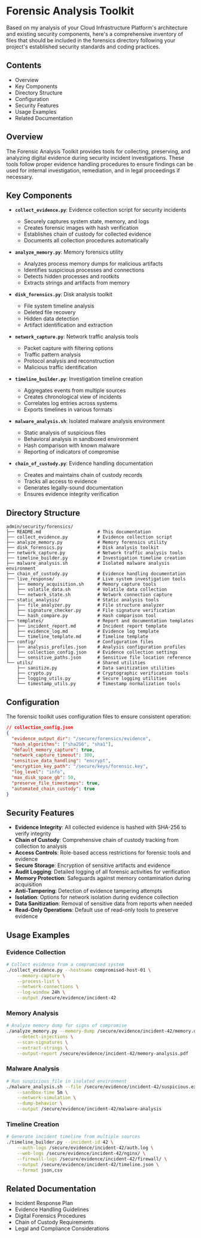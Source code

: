 # Forensic Analysis Toolkit

Based on my analysis of your Cloud Infrastructure Platform's architecture and existing security components, here's a comprehensive inventory of files that should be included in the forensics directory following your project's established security standards and coding practices.

## Contents

- Overview
- Key Components
- Directory Structure
- Configuration
- Security Features
- Usage Examples
- Related Documentation

## Overview

The Forensic Analysis Toolkit provides tools for collecting, preserving, and analyzing digital evidence during security incident investigations. These tools follow proper evidence handling procedures to ensure findings can be used for internal investigation, remediation, and in legal proceedings if necessary.

## Key Components

- **`collect_evidence.py`**: Evidence collection script for security incidents
  - Securely captures system state, memory, and logs
  - Creates forensic images with hash verification
  - Establishes chain of custody for collected evidence
  - Documents all collection procedures automatically

- **`analyze_memory.py`**: Memory forensics utility
  - Analyzes process memory dumps for malicious artifacts
  - Identifies suspicious processes and connections
  - Detects hidden processes and rootkits
  - Extracts strings and artifacts from memory

- **`disk_forensics.py`**: Disk analysis toolkit
  - File system timeline analysis
  - Deleted file recovery
  - Hidden data detection
  - Artifact identification and extraction

- **`network_capture.py`**: Network traffic analysis tools
  - Packet capture with filtering options
  - Traffic pattern analysis
  - Protocol analysis and reconstruction
  - Malicious traffic identification

- **`timeline_builder.py`**: Investigation timeline creation
  - Aggregates events from multiple sources
  - Creates chronological view of incidents
  - Correlates log entries across systems
  - Exports timelines in various formats

- **`malware_analysis.sh`**: Isolated malware analysis environment
  - Static analysis of suspicious files
  - Behavioral analysis in sandboxed environment
  - Hash comparison with known malware
  - Reporting of indicators of compromise

- **`chain_of_custody.py`**: Evidence handling documentation
  - Creates and maintains chain of custody records
  - Tracks all access to evidence
  - Generates legally-sound documentation
  - Ensures evidence integrity verification

## Directory Structure

```plaintext
admin/security/forensics/
├── README.md                     # This documentation
├── collect_evidence.py           # Evidence collection script
├── analyze_memory.py             # Memory forensics utility
├── disk_forensics.py             # Disk analysis toolkit
├── network_capture.py            # Network traffic analysis tools
├── timeline_builder.py           # Investigation timeline creation
├── malware_analysis.sh           # Isolated malware analysis environment
├── chain_of_custody.py           # Evidence handling documentation
├── live_response/                # Live system investigation tools
│   ├── memory_acquisition.sh     # Memory capture tools
│   ├── volatile_data.sh          # Volatile data collection
│   └── network_state.sh          # Network connection capture
├── static_analysis/              # Static analysis tools
│   ├── file_analyzer.py          # File structure analyzer
│   ├── signature_checker.py      # File signature verification
│   └── hash_compare.py           # Hash comparison tool
├── templates/                    # Report and documentation templates
│   ├── incident_report.md        # Incident report template
│   ├── evidence_log.md           # Evidence log template
│   └── timeline_template.md      # Timeline template
├── config/                       # Configuration files
│   ├── analysis_profiles.json    # Analysis configuration profiles
│   ├── collection_config.json    # Evidence collection settings
│   └── sensitive_paths.json      # Sensitive file location reference
└── utils/                        # Shared utilities
    ├── sanitize.py               # Data sanitization utilities
    ├── crypto.py                 # Cryptographic verification tools
    ├── logging_utils.py          # Secure logging utilities
    └── timestamp_utils.py        # Timestamp normalization tools
```

## Configuration

The forensic toolkit uses configuration files to ensure consistent operation:

```json
// collection_config.json
{
  "evidence_output_dir": "/secure/forensics/evidence",
  "hash_algorithms": ["sha256", "sha1"],
  "default_memory_capture": true,
  "network_capture_timeout": 300,
  "sensitive_data_handling": "encrypt",
  "encryption_key_path": "/secure/keys/forensic.key",
  "log_level": "info",
  "max_disk_space_gb": 50,
  "preserve_file_timestamps": true,
  "automated_chain_custody": true
}
```

## Security Features

- **Evidence Integrity**: All collected evidence is hashed with SHA-256 to verify integrity
- **Chain of Custody**: Comprehensive chain of custody tracking from collection to analysis
- **Access Controls**: Role-based access restrictions for forensic tools and evidence
- **Secure Storage**: Encryption of sensitive artifacts and evidence
- **Audit Logging**: Detailed logging of all forensic activities for verification
- **Memory Protection**: Safeguards against memory contamination during acquisition
- **Anti-Tampering**: Detection of evidence tampering attempts
- **Isolation**: Options for network isolation during evidence collection
- **Data Sanitization**: Removal of sensitive data from reports when needed
- **Read-Only Operations**: Default use of read-only tools to preserve evidence

## Usage Examples

### Evidence Collection

```bash
# Collect evidence from a compromised system
./collect_evidence.py --hostname compromised-host-01 \
    --memory-capture \
    --process-list \
    --network-connections \
    --log-window 24h \
    --output /secure/evidence/incident-42
```

### Memory Analysis

```bash
# Analyze memory dump for signs of compromise
./analyze_memory.py --memory-dump /secure/evidence/incident-42/memory.dmp \
    --detect-injections \
    --scan-signatures \
    --extract-strings \
    --output-report /secure/evidence/incident-42/memory-analysis.pdf
```

### Malware Analysis

```bash
# Run suspicious file in isolated environment
./malware_analysis.sh --file /secure/evidence/incident-42/suspicious.exe \
    --sandbox-time 5m \
    --network-simulation \
    --dump-behavior \
    --output /secure/evidence/incident-42/malware-analysis
```

### Timeline Creation

```bash
# Generate incident timeline from multiple sources
./timeline_builder.py --incident-id 42 \
    --auth-logs /secure/evidence/incident-42/auth.log \
    --web-logs /secure/evidence/incident-42/nginx/ \
    --firewall-logs /secure/evidence/incident-42/firewall/ \
    --output /secure/evidence/incident-42/timeline.json \
    --format json,csv
```

## Related Documentation

- Incident Response Plan
- Evidence Handling Guidelines
- Digital Forensics Procedures
- Chain of Custody Requirements
- Legal and Compliance Considerations
